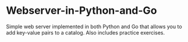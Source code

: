 # Webserver-in-Python-and-Go
Simple web server implemented in both Python and Go that allows you to add key-value pairs to a catalog. Also includes practice exercises.
